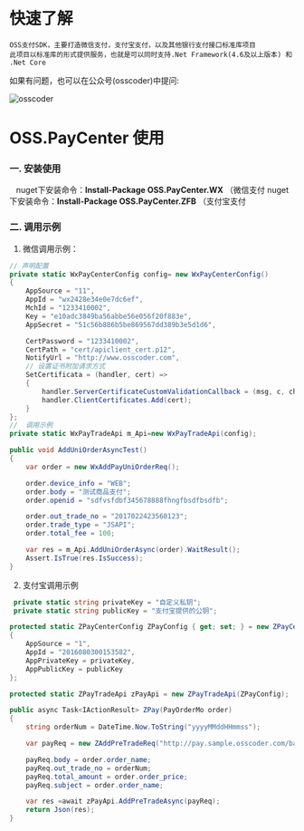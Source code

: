 # 快速了解
	OSS支付SDK，主要打造微信支付，支付宝支付，以及其他银行支付接口标准库项目
	此项目以标准库的形式提供服务，也就是可以同时支持.Net Framework(4.6及以上版本) 和 .Net Core
如果有问题，也可以在公众号(osscoder)中提问:

![osscoder](http://7xil4i.com1.z0.glb.clouddn.com/osscoder_icon.jpg)

# OSS.PayCenter 使用
### 一. 安装使用
      nuget下安装命令：**Install-Package OSS.PayCenter.WX**	（微信支付
      nuget下安装命令：**Install-Package OSS.PayCenter.ZFB**	（支付宝支付

### 二. 调用示例

1. 微信调用示例：

```csharp
// 声明配置
private static WxPayCenterConfig config= new WxPayCenterConfig()
{
    AppSource = "11",
    AppId = "wx2428e34e0e7dc6ef",
    MchId = "1233410002",
    Key = "e10adc3849ba56abbe56e056f20f883e",
    AppSecret = "51c56b886b5be869567dd389b3e5d1d6",

    CertPassword = "1233410002",
    CertPath = "cert/apiclient_cert.p12",
    NotifyUrl = "http://www.osscoder.com",
    // 设置证书附加请求方式
    SetCertificata = (handler, cert) =>
    {
        handler.ServerCertificateCustomValidationCallback = (msg, c, chain, sslErrors) => true;
        handler.ClientCertificates.Add(cert);
    }
};
//  调用示例
private static WxPayTradeApi m_Api=new WxPayTradeApi(config);

public void AddUniOrderAsyncTest()
{
    var order = new WxAddPayUniOrderReq();

    order.device_info = "WEB";
    order.body = "测试商品支付";
    order.openid = "sdfvsfdbf345678888fhngfbsdfbsdfb";

    order.out_trade_no = "2017022423560123";
    order.trade_type = "JSAPI";
    order.total_fee = 100;

    var res = m_Api.AddUniOrderAsync(order).WaitResult();
    Assert.IsTrue(res.IsSuccess);
}
```

2. 支付宝调用示例

```csharp
 private static string privateKey = "自定义私钥";
 private static string publicKey = "支付宝提供的公钥";

protected static ZPayCenterConfig ZPayConfig { get; set; } = new ZPayCenterConfig()
{
    AppSource = "1",
    AppId = "2016080300153582",
    AppPrivateKey = privateKey,
    AppPublicKey = publicKey
};

protected static ZPayTradeApi zPayApi = new ZPayTradeApi(ZPayConfig);

public async Task<IActionResult> ZPay(PayOrderMo order)
{
    string orderNum = DateTime.Now.ToString("yyyyMMddHHmmss");

    var payReq = new ZAddPreTradeReq("http://pay.sample.osscoder.com/base/ZCallBack");

    payReq.body = order.order_name;
    payReq.out_trade_no = orderNum;
    payReq.total_amount = order.order_price;
    payReq.subject = order.order_name;

    var res =await zPayApi.AddPreTradeAsync(payReq);
    return Json(res);
}
```

